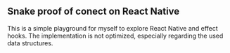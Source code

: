## Snake proof of conect on React Native

This is a simple playground for myself to explore React Native and effect hooks. The implementation is not optimized, especially regarding the used data structures.
